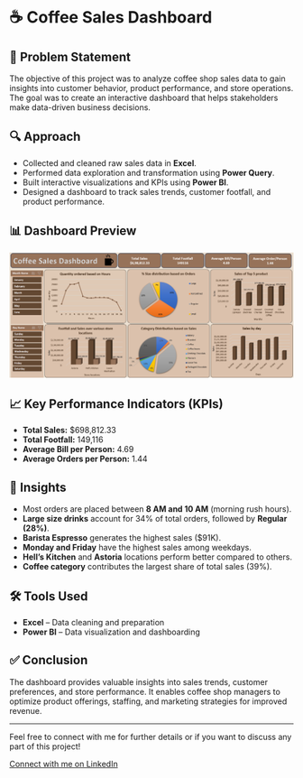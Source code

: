 # ☕ Coffee Sales Dashboard

## 📌 Problem Statement
The objective of this project was to analyze coffee shop sales data to gain insights into customer behavior, product performance, and store operations. The goal was to create an interactive dashboard that helps stakeholders make data-driven business decisions.

## 🔍 Approach
- Collected and cleaned raw sales data in **Excel**.  
- Performed data exploration and transformation using **Power Query**.  
- Built interactive visualizations and KPIs using **Power BI**.  
- Designed a dashboard to track sales trends, customer footfall, and product performance.  

## 📊 Dashboard Preview
![Coffee Sales Dashboard](View%20Sales%20Dashboard.png)

## 📈 Key Performance Indicators (KPIs)
- **Total Sales:** $698,812.33  
- **Total Footfall:** 149,116  
- **Average Bill per Person:** 4.69  
- **Average Orders per Person:** 1.44  

## 📂 Insights
- Most orders are placed between **8 AM and 10 AM** (morning rush hours).  
- **Large size drinks** account for 34% of total orders, followed by **Regular (28%)**.  
- **Barista Espresso** generates the highest sales ($91K).  
- **Monday and Friday** have the highest sales among weekdays.  
- **Hell’s Kitchen** and **Astoria** locations perform better compared to others.  
- **Coffee category** contributes the largest share of total sales (39%).  

## 🛠 Tools Used
- **Excel** – Data cleaning and preparation  
- **Power BI** – Data visualization and dashboarding  

## ✅ Conclusion
The dashboard provides valuable insights into sales trends, customer preferences, and store performance. It enables coffee shop managers to optimize product offerings, staffing, and marketing strategies for improved revenue.  

---
Feel free to connect with me for further details or if you want to discuss any part of this project!

[Connect with me on LinkedIn](https://www.linkedin.com/in/anurag-srivastava-3447411a5/)
